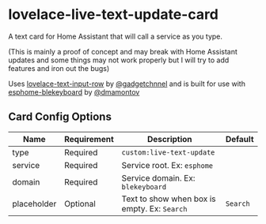 # lovelace-live-text-update-card
A text card for Home Assistant that will call a service as you type.

(This is mainly a proof of concept and may break with Home Assistant updates and some things may not work properly but I will try to add features and iron out the bugs)

Uses [lovelace-text-input-row](https://github.com/gadgetchnnel/lovelace-text-input-row) by [@gadgetchnnel](https://github.com/gadgetchnnel) and is built for use with [esphome-blekeyboard](https://github.com/dmamontov/esphome-blekeyboard) by [@dmamontov](https://github.com/dmamontov)

## Card Config Options
| Name | Requirement | Description | Default |
|--|--|--|--|
| type | Required | `custom:live-text-update` |
| service | Required | Service root. Ex: `esphome`
| domain | Required | Service domain. Ex: `blekeyboard`
| placeholder | Optional | Text to show when box is empty. Ex: `Search` | `Search`



